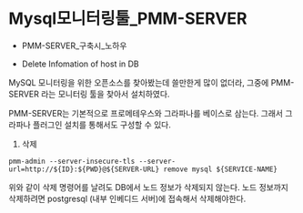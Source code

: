 # Mysql모니터링툴_PMM-SERVER

* PMM-SERVER_구축시_노하우 

* Delete Infomation of host in DB

MySQL 모니터링을 위한 오픈소스를 찾아봤는데 쓸만한게 많이 없더라, 그중에 PMM-SERVER 라는 모니터링 툴을 찾아서 설치하였다.

PMM-SERVER는 기본적으로 프로메테우스와 그라파나를 베이스로 삼는다. 그래서 그라파나 플러그인 설치를 통해서도 구성할 수 있다.


1. 삭제 
~~~
pmm-admin --server-insecure-tls --server-url=http://${ID}:${PWD}@${SERVER-URL} remove mysql ${SERVICE-NAME}
~~~

위와 같이 삭제 명령어를 날려도 DB에서 노드 정보가 삭제되지 않는다. 
노드 정보까지 삭제하려면 postgresql (내부 인베디드 서버)에 접속해서 삭제해야한다.